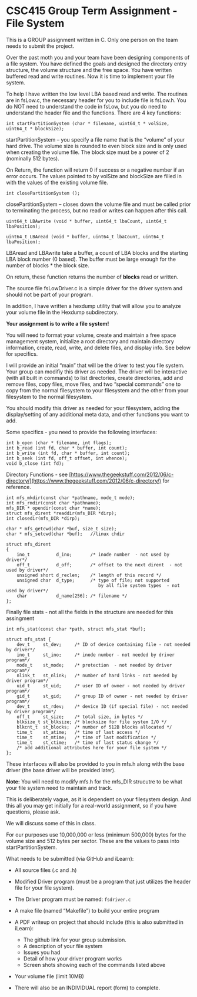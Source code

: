 # CSC415 Group Term Assignment - File System

This is a GROUP assignment written in C.  Only one person on the team needs to submit the project.

Over the past moth you and your team have been designing components of a file system.  You have defined the goals and designed the directory entry structure, the volume structure and the free space.  You have written buffered read and write routines.  Now it is time to implement your file system.  

To help I have written the low level LBA based read and write.  The routines are in fsLow.c, the necessary header for you to include file is fsLow.h.  You do NOT need to understand the code in fsLow, but you do need to understand the header file and the functions.  There are 4 key functions:

```
int startPartitionSystem (char * filename, uint64_t * volSize, uint64_t * blockSize);
```

startPartitionSystem – you specify a file name that is the “volume” of your hard drive.  The volume size is rounded to even block size and is only used when creating the volume file.  The block size must be a power of 2 (nominally 512 bytes).  

On Return, the function will return 0 if success or a negative number if an error occurs.  The values pointed to by volSize and blockSize are filled in with the values of the existing volume file.


`int closePartitionSystem ();`

closePartitionSystem – closes down the volume file and must be called prior to terminating the process, but no read or writes can happen after this call.


`uint64_t LBAwrite (void * buffer, uint64_t lbaCount, uint64_t lbaPosition);`

`uint64_t LBAread (void * buffer, uint64_t lbaCount, uint64_t lbaPosition);`

LBAread and LBAwrite take a buffer, a count of LBA blocks and the starting LBA block number (0 based).  The buffer must be large enough for the number of blocks * the block size.

On return, these function returns the number of **blocks** read or written.


The source file fsLowDriver.c is a simple driver for the driver system and should not be part of your program.

In addition, I have written a hexdump utility that will allow you to analyze your volume file in the Hexdump subdirectory.

**Your assignment is to write a file system!** 

You will need to format your volume, create and maintain a free space management system, initialize a root directory and maintain directory information, create, read, write, and delete files, and display info.  See below for specifics.

I will provide an initial “main” that will be the driver to test you file system.  Your group can modifiy this driver as needed.   The driver will be interactive (with all built in commands) to list directories, create directories, add and remove files, copy files, move files, and two “special commands” one to copy from the normal filesystem to your filesystem and the other from your filesystem to the normal filesystem.

You should modify this driver as needed for your filesystem, adding the display/setting of any additional meta data, and other functions you want to add.

Some specifics - you need to provide the following interfaces:

```
int b_open (char * filename, int flags);
int b_read (int fd, char * buffer, int count);
int b_write (int fd, char * buffer, int count);
int b_seek (int fd, off_t offset, int whence);
void b_close (int fd);
```
Directory Functions - see [https://www.thegeekstuff.com/2012/06/c-directory/](https://www.thegeekstuff.com/2012/06/c-directory/) for reference.

```
int mfs_mkdir(const char *pathname, mode_t mode);
int mfs_rmdir(const char *pathname);
mfs_DIR * opendir(const char *name);
struct mfs_dirent *readdir(mfs_DIR *dirp);
int closedir(mfs_DIR *dirp);

char * mfs_getcwd(char *buf, size_t size);
char * mfs_setcwd(char *buf);   //linux chdir

struct mfs_dirent
{
    ino_t          d_ino;       /* inode number  - not used by driver*/
    off_t          d_off;       /* offset to the next dirent  - not used by driver*/
    unsigned short d_reclen;    /* length of this record */
    unsigned char  d_type;      /* type of file; not supported
                                   by all file system types  - not used by driver*/
    char           d_name[256]; /* filename */
};
```
Finally file stats - not all the fields in the structure are needed for this assingment

```
int mfs_stat(const char *path, struct mfs_stat *buf);

struct mfs_stat {
	dev_t     st_dev;     /* ID of device containing file - not needed by driver*/
	ino_t     st_ino;     /* inode number - not needed by driver program*/
	mode_t    st_mode;    /* protection  - not needed by driver program*/
	nlink_t   st_nlink;   /* number of hard links - not needed by driver program*/
	uid_t     st_uid;     /* user ID of owner - not needed by driver program*/
	gid_t     st_gid;     /* group ID of owner - not needed by driver program*/
	dev_t     st_rdev;    /* device ID (if special file) - not needed by driver program*/
	off_t     st_size;    /* total size, in bytes */
	blksize_t st_blksize; /* blocksize for file system I/O */
	blkcnt_t  st_blocks;  /* number of 512B blocks allocated */
	time_t    st_atime;   /* time of last access */
	time_t    st_mtime;   /* time of last modification */
	time_t    st_ctime;   /* time of last status change */
	/* add additional attributes here for your file system */
};

```

These interfaces will also be provided to you in mfs.h along with the base driver (the base driver will be provided later).

**Note:** You will need to modify mfs.h for the mfs_DIR strucutre to be what your file system need to maintain and track.

This is deliberately vague, as it is dependent on your filesystem design.  And this all you may get initially for a real-world assignment, so if you have questions, please ask.

We will discuss some of this in class.

For our purposes use 10,000,000 or less (minimum 500,000) bytes for the volume size and 512 bytes per sector.  These are the values to pass into startPartitionSystem.

What needs to be submitted (via GitHub and iLearn):

* 	All source files (.c and .h)
* 	Modified Driver program (must be a program that just utilizes the header file for your file system).
* 	The Driver program must be named:  `fsdriver.c`
* 	A make file (named “Makefile”) to build your entire program
 
* A PDF writeup on project that should include (this is also submitted in iLearn):
	* The github link for your group submission.
	* A description of your file system
	* Issues you had
	* Detail of how your driver program works
	* Screen shots showing each of the commands listed above
* 	Your volume file (limit 10MB)
*  There will also be an INDIVIDUAL report (form) to complete.




